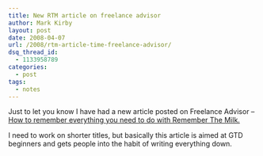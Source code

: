 ```yaml
---
title: New RTM article on freelance advisor
author: Mark Kirby
layout: post
date: 2008-04-07
url: /2008/rtm-article-time-freelance-advisor/
dsq_thread_id:
  - 1133958789
categories:
  - post
tags:
  - notes
---
```

Just to let you know I have had a new article posted on Freelance Advisor &#8211; [How to remember everything you need to do with Remember The Milk.][1]

I need to work on shorter titles, but basically this article is aimed at GTD beginners and gets people into the habit of writing everything down.

 [1]: http://www.freelanceadvisor.co.uk/2008/04/04/how-to-remember-everything-you-need-to-do-with-remember-the-milk/